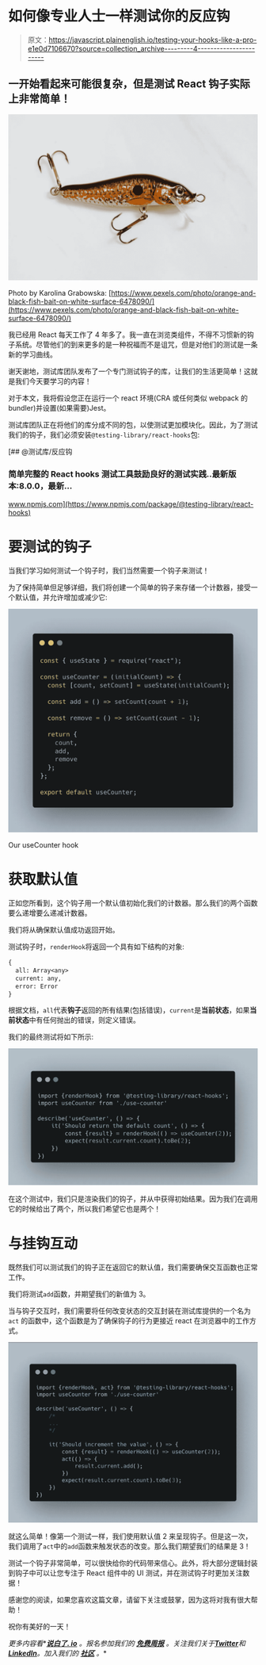 # 如何像专业人士一样测试你的反应钩

> 原文：<https://javascript.plainenglish.io/testing-your-hooks-like-a-pro-e1e0d7106670?source=collection_archive---------4----------------------->

## 一开始看起来可能很复杂，但是测试 React 钩子实际上非常简单！

![](img/f1cbb40bd4547948176c54a954b41f17.png)

Photo by Karolina Grabowska: [https://www.pexels.com/photo/orange-and-black-fish-bait-on-white-surface-6478090/](https://www.pexels.com/photo/orange-and-black-fish-bait-on-white-surface-6478090/)

我已经用 React 每天工作了 4 年多了。我一直在浏览类组件，不得不习惯新的钩子系统。尽管他们的到来更多的是一种祝福而不是诅咒，但是对他们的测试是一条新的学习曲线。

谢天谢地，测试库团队发布了一个专门测试钩子的库，让我们的生活更简单！这就是我们今天要学习的内容！

对于本文，我将假设您正在运行一个 react 环境(CRA 或任何类似 webpack 的 bundler)并设置(如果需要)Jest。

测试库团队正在将他们的库分成不同的包，以使测试更加模块化。因此，为了测试我们的钩子，我们必须安装`@testing-library/react-hooks`包:

[](https://www.npmjs.com/package/@testing-library/react-hooks) [## @测试库/反应钩

### 简单完整的 React hooks 测试工具鼓励良好的测试实践..最新版本:8.0.0，最新…

www.npmjs.com](https://www.npmjs.com/package/@testing-library/react-hooks) 

# 要测试的钩子

当我们学习如何测试一个钩子时，我们当然需要一个钩子来测试！

为了保持简单但足够详细，我们将创建一个简单的钩子来存储一个计数器，接受一个默认值，并允许增加或减少它:

![](img/a3b4d3d91ee52e3c05c45b77858038e1.png)

Our useCounter hook

# 获取默认值

正如您所看到，这个钩子用一个默认值初始化我们的计数器。那么我们的两个函数要么递增要么递减计数器。

我们将从确保默认值成功返回开始。

测试钩子时，`renderHook`将返回一个具有如下结构的对象:

```
{
  all: Array<any>
  current: any,
  error: Error
}
```

根据文档，`all`代表**钩子**返回的所有结果(包括错误)，`current`是**当前状态**，如果**当前状态**中有任何抛出的错误，则定义错误。

我们的最终测试将如下所示:

![](img/8343d53adaa3306c344b0d09c92fca80.png)

在这个测试中，我们只是渲染我们的钩子，并从中获得初始结果。因为我们在调用它的时候给出了两个，所以我们希望它也是两个！

# 与挂钩互动

既然我们可以测试我们的钩子正在返回它的默认值，我们需要确保交互函数也正常工作。

我们将测试`add`函数，并期望我们的新值为 3。

当与钩子交互时，我们需要将任何改变状态的交互封装在测试库提供的一个名为`act`
的函数中，这个函数是为了确保钩子的行为更接近 react 在浏览器中的工作方式。

![](img/1cd23396b68edde431f3f14c3ae09ca3.png)

就这么简单！像第一个测试一样，我们使用默认值 2 来呈现钩子。但是这一次，我们调用了`act`中的`add`函数来触发状态的改变。那么我们期望我们的结果是 3！

测试一个钩子非常简单，可以很快给你的代码带来信心。此外，将大部分逻辑封装到钩子中可以让您专注于 React 组件中的 UI 测试，并在测试钩子时更加关注数据！

感谢您的阅读，如果您喜欢这篇文章，请留下关注或鼓掌，因为这将对我有很大帮助！

祝你有美好的一天！

*更多内容看**[***说白了. io***](https://plainenglish.io/) *。报名参加我们的* [***免费周报***](http://newsletter.plainenglish.io/) *。关注我们关于*[***Twitter***](https://twitter.com/inPlainEngHQ)*和*[***LinkedIn***](https://www.linkedin.com/company/inplainenglish/)*。加入我们的* [***社区***](https://discord.gg/GtDtUAvyhW) *。**